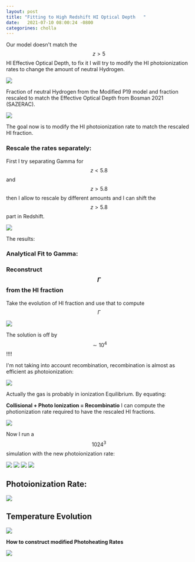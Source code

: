 ```yaml
---
layout: post
title: "Fitting to High Redshift HI Optical Depth   "
date:   2021-07-10 08:00:24 -0800
categorines: cholla
---
```



Our model doesn't match the $$z > 5 $$ HI Effective Optical Depth, to fix it I will try to modify the HI photoionization rates to change the amount of neutral Hydrogen.

<img src="{{ site.url }}assets/images/fig_tau_HI_Boera_2021.png"> 


Fraction of neutral Hydrogen from the Modified P19 model and fraction rescaled to match the Effective Optical Depth from Bosman 2021 (SAZERAC).

<img src="{{ site.url }}assets/images/HI_fraction_P19m.png"> 

The goal now is to modify the HI photoionization rate to match the rescaled HI fraction.

### Rescale the rates separately:

First I try separating Gamma for $$ z < 5.8$$ and $$z > 5.8$$ then I allow to rescale by different amounts and I can shift the $$z > 5.8$$ part in Redshift.

  

<img src="{{ site.url }}assets/images/ionization_rate_HI_multiple_split.png">

The results:

 



### Analytical Fit to Gamma:



### 



### Reconstruct $$\Gamma$$ from the HI fraction


Take the evolution of HI fraction and use that to compute $$\Gamma$$

<img src="{{ site.url }}assets/images/fig_reconstructed_gamma_integral.png">


The solution is off by $$\sim 10^4$$ !!!!

I'm not taking into account recombination, recombination is almost as efficient as photoionization:


<img src="{{ site.url }}assets/images/fig_rates_fraction.png">


Actually the gas is probably in ionization Equilibrium. By equating:

**Collisional + Photo Ionization = Recombinatio** I can compute the photionization rate required to have the rescaled HI fractions.



<img src="{{ site.url }}assets/images/fig_reconstructed_gamma.png">


Now I run a $$1024^3$$ simulation with the new photoionization rate:


<img src="{{ site.url }}assets/images/fig_HI_tau_modified_gamma.png">

<img src="{{ site.url }}assets/images/flux_ps_grid_large_mod_gamma.png">
<img src="{{ site.url }}assets/images/flux_ps_grid_middle_mod_gamma.png">
<img src="{{ site.url }}assets/images/flux_ps_grid_small_mod_gamma.png">


## Photoionization Rate:

<img src="{{ site.url }}assets/images/fig_phothoionization_HI_mod_gamma.png">


## Temperature Evolution

<img src="{{ site.url }}assets/images/fig_thermal_evolution_mod_gamma.png">


**How to construct modified Photoheating Rates**


<img src="{{ site.url }}assets/images/fig_heat_ion_fraction.png">

 